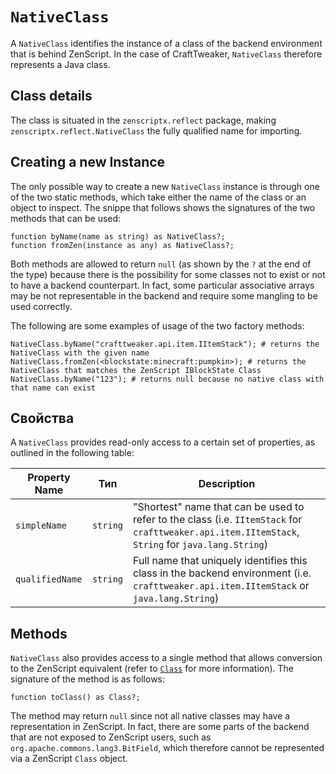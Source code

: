 # `NativeClass`

A `NativeClass` identifies the instance of a class of the backend environment that is behind ZenScript. In the case of CraftTweaker, `NativeClass` therefore represents a Java class.

## Class details
The class is situated in the `zenscriptx.reflect` package, making `zenscriptx.reflect.NativeClass` the fully qualified name for importing.

## Creating a new Instance
The only possible way to create a new `NativeClass` instance is through one of the two static methods, which take either the name of the class or an object to inspect. The snippe that follows shows the signatures of the two methods that can be used:

```zenscript
function byName(name as string) as NativeClass?;
function fromZen(instance as any) as NativeClass?;
```

Both methods are allowed to return `null` (as shown by the `?` at the end of the type) because there is the possibility for some classes not to exist or not to have a backend counterpart. In fact, some particular associative arrays may be not representable in the backend and require some mangling to be used correctly.

The following are some examples of usage of the two factory methods:

```zenscript
NativeClass.byName("crafttweaker.api.item.IItemStack"); # returns the NativeClass with the given name
NativeClass.fromZen(<blockstate:minecraft:pumpkin>); # returns the NativeClass that matches the ZenScript IBlockState Class
NativeClass.byName("123"); # returns null because no native class with that name can exist
```

## Свойства
A `NativeClass` provides read-only access to a certain set of properties, as outlined in the following table:

| Property Name   | Тип      | Description                                                                                                                                        |
| --------------- | -------- | -------------------------------------------------------------------------------------------------------------------------------------------------- |
| `simpleName`    | `string` | "Shortest" name that can be used to refer to the class (i.e. `IItemStack` for `crafttweaker.api.item.IItemStack`, `String` for `java.lang.String`) |
| `qualifiedName` | `string` | Full name that uniquely identifies this class in the backend environment (i.e. `crafttweaker.api.item.IItemStack` or `java.lang.String`)           |

## Methods
`NativeClass` also provides access to a single method that allows conversion to the ZenScript equivalent (refer to [`Class`](/Mods/Boson/Reflection/Class/) for more information). The signature of the method is as follows:

```zenscript
function toClass() as Class?;
```

The method may return `null` since not all native classes may have a representation in ZenScript. In fact, there are some parts of the backend that are not exposed to ZenScript users, such as `org.apache.commons.lang3.BitField`, which therefore cannot be represented via a ZenScript `Class` object.
